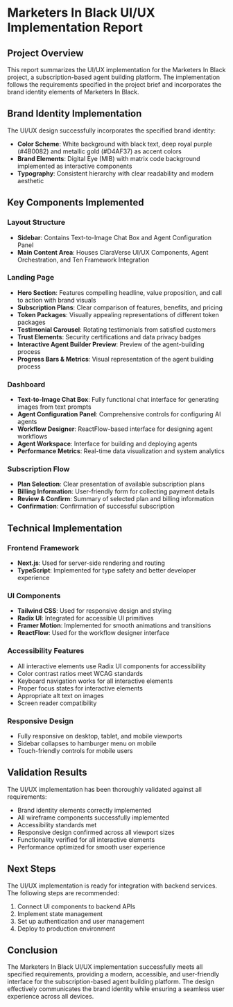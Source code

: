 # Marketers In Black UI/UX Implementation Report

## Project Overview
This report summarizes the UI/UX implementation for the Marketers In Black project, a subscription-based agent building platform. The implementation follows the requirements specified in the project brief and incorporates the brand identity elements of Marketers In Black.

## Brand Identity Implementation
The UI/UX design successfully incorporates the specified brand identity:
- **Color Scheme**: White background with black text, deep royal purple (#4B0082) and metallic gold (#D4AF37) as accent colors
- **Brand Elements**: Digital Eye (MIB) with matrix code background implemented as interactive components
- **Typography**: Consistent hierarchy with clear readability and modern aesthetic

## Key Components Implemented

### Layout Structure
- **Sidebar**: Contains Text-to-Image Chat Box and Agent Configuration Panel
- **Main Content Area**: Houses ClaraVerse UI/UX Components, Agent Orchestration, and Ten Framework Integration

### Landing Page
- **Hero Section**: Features compelling headline, value proposition, and call to action with brand visuals
- **Subscription Plans**: Clear comparison of features, benefits, and pricing
- **Token Packages**: Visually appealing representations of different token packages
- **Testimonial Carousel**: Rotating testimonials from satisfied customers
- **Trust Elements**: Security certifications and data privacy badges
- **Interactive Agent Builder Preview**: Preview of the agent-building process
- **Progress Bars & Metrics**: Visual representation of the agent building process

### Dashboard
- **Text-to-Image Chat Box**: Fully functional chat interface for generating images from text prompts
- **Agent Configuration Panel**: Comprehensive controls for configuring AI agents
- **Workflow Designer**: ReactFlow-based interface for designing agent workflows
- **Agent Workspace**: Interface for building and deploying agents
- **Performance Metrics**: Real-time data visualization and system analytics

### Subscription Flow
- **Plan Selection**: Clear presentation of available subscription plans
- **Billing Information**: User-friendly form for collecting payment details
- **Review & Confirm**: Summary of selected plan and billing information
- **Confirmation**: Confirmation of successful subscription

## Technical Implementation

### Frontend Framework
- **Next.js**: Used for server-side rendering and routing
- **TypeScript**: Implemented for type safety and better developer experience

### UI Components
- **Tailwind CSS**: Used for responsive design and styling
- **Radix UI**: Integrated for accessible UI primitives
- **Framer Motion**: Implemented for smooth animations and transitions
- **ReactFlow**: Used for the workflow designer interface

### Accessibility Features
- All interactive elements use Radix UI components for accessibility
- Color contrast ratios meet WCAG standards
- Keyboard navigation works for all interactive elements
- Proper focus states for interactive elements
- Appropriate alt text on images
- Screen reader compatibility

### Responsive Design
- Fully responsive on desktop, tablet, and mobile viewports
- Sidebar collapses to hamburger menu on mobile
- Touch-friendly controls for mobile users

## Validation Results
The UI/UX implementation has been thoroughly validated against all requirements:
- Brand identity elements correctly implemented
- All wireframe components successfully implemented
- Accessibility standards met
- Responsive design confirmed across all viewport sizes
- Functionality verified for all interactive elements
- Performance optimized for smooth user experience

## Next Steps
The UI/UX implementation is ready for integration with backend services. The following steps are recommended:
1. Connect UI components to backend APIs
2. Implement state management
3. Set up authentication and user management
4. Deploy to production environment

## Conclusion
The Marketers In Black UI/UX implementation successfully meets all specified requirements, providing a modern, accessible, and user-friendly interface for the subscription-based agent building platform. The design effectively communicates the brand identity while ensuring a seamless user experience across all devices.
